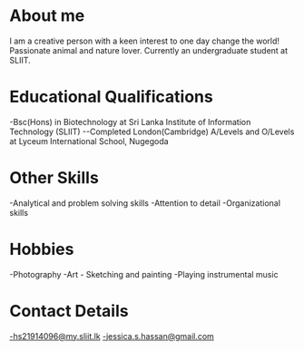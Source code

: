 # **About me**

I am a creative person with a keen interest to one day change the world! Passionate animal and nature lover. Currently an undergraduate student at SLIIT.


# **Educational Qualifications**

-Bsc(Hons) in Biotechnology at Sri Lanka Institute of Information Technology (SLIIT)
--Completed London(Cambridge) A/Levels and O/Levels at Lyceum International School, Nugegoda

# **Other Skills**

-Analytical and problem solving skills
-Attention to detail
-Organizational skills

# **Hobbies**

-Photography
-Art - Sketching and painting
-Playing instrumental music

# **Contact Details**

-hs21914096@my.sliit.lk
-jessica.s.hassan@gmail.com
